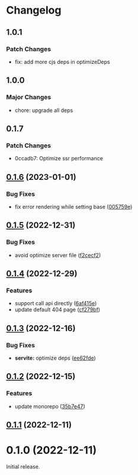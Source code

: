 # Changelog

## 1.0.1

### Patch Changes

- fix: add more cjs deps in optimizeDeps

## 1.0.0

### Major Changes

- chore: upgrade all deps

## 0.1.7

### Patch Changes

- 0ccadb7: Optimize ssr performance

## [0.1.6](https://github.com/Codpoe/servite/compare/0.1.5...0.1.6) (2023-01-01)

### Bug Fixes

- fix error rendering while setting base ([005759e](https://github.com/Codpoe/servite/commit/005759e886d9471773b21091fcf671e3aa9a1b51))

## [0.1.5](https://github.com/Codpoe/servite/compare/0.1.4...0.1.5) (2022-12-31)

### Bug Fixes

- avoid optimize server file ([f2cecf2](https://github.com/Codpoe/servite/commit/f2cecf2bc832b7b17c122a4f4894dc37d55a89d8))

## [0.1.4](https://github.com/Codpoe/servite/compare/0.1.3...0.1.4) (2022-12-29)

### Features

- support call api directly ([6af415e](https://github.com/Codpoe/servite/commit/6af415e76b4b4ecdb3fb19411be83e6e4e8841b4))
- update default 404 page ([cf279bf](https://github.com/Codpoe/servite/commit/cf279bfb457897362baf7881e74815418c73b35f))

## [0.1.3](https://github.com/Codpoe/servite/compare/0.1.2...0.1.3) (2022-12-16)

### Bug Fixes

- **servite:** optimize deps ([ee62fde](https://github.com/Codpoe/servite/commit/ee62fde9073e8de80bb53b72ae9a6be7a401dd05))

## [0.1.2](https://github.com/Codpoe/servite/compare/0.1.1...0.1.2) (2022-12-15)

### Features

- update monorepo ([35b7e47](https://github.com/Codpoe/servite/commit/35b7e47c56838c22118c1bdfda94474abf19f0cb))

## [0.1.1](https://github.com/Codpoe/servite/compare/0.1.0...0.1.1) (2022-12-11)

# 0.1.0 (2022-12-11)

Initial release.

